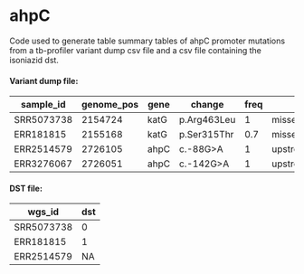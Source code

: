 # ahpC

Code used to generate table summary tables of ahpC promoter mutations from a tb-profiler variant dump csv file and a csv file containing the isoniazid dst.

#### Variant dump file:

| sample_id  | genome_pos | gene | change      | freq | type                  | sublin           | drtype    | drugs     |
|------------|------------|------|-------------|------|-----------------------|------------------|-----------|-----------|
| SRR5073738 | 2154724    | katG | p.Arg463Leu | 1    | missense_variant      | lineage2.2.1     | Sensitive |           |
| ERR181815  | 2155168    | katG | p.Ser315Thr | 0.7  | missense_variant      | lineage3.1.1     | HR-TB     | isoniazid |
| ERR2514579 | 2726105    | ahpC | c.-88G>A    | 1    | upstream_gene_variant | lineage3         | Sensitive |           |
| ERR3276067 | 2726051    | ahpC | c.-142G>A   | 1    | upstream_gene_variant | lineage1.2.1.2.1 | RR-TB     |           |

#### DST file:


| wgs_id     | dst |
|------------|-----|
| SRR5073738 | 0   |
| ERR181815  | 1   |
| ERR2514579 | NA  |